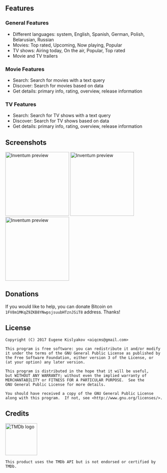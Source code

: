 
## Features
### General Features
* Different languages: system, English, Spanish, German, Polish, Belarusian, Russian
* Movies: Top rated, Upcoming, Now playing, Popular
* TV shows: Airing today, On the air, Popular, Top rated
* Movie and TV trailers

### Movie Features
* Search: Search for movies with a text query
* Discover: Search for movies based on data
* Get details: primary info, rating, overview, release information

### TV Features
* Search: Search for TV shows with a text query
* Discover: Search for TV shows based on data
* Get details: primary info, rating, overview, release information

## Screenshots
[<img src="http://i.imgur.com/mlX4WOi.png" alt="Inventum preview" width="200"/>](http://i.imgur.com/mlX4WOi.png)
[<img src="http://i.imgur.com/kCe493M.png" alt="Inventum preview" width="200"/>](http://i.imgur.com/kCe493M.png)
[<img src="http://i.imgur.com/Q85Cqcl.png" alt="Inventum preview" width="200"/>](http://i.imgur.com/Q85Cqcl.png)

## Donations
If you would like to help, you can donate Bitcoin on ```1FV8m1MKqZ9ZKB8YNwpsjsuubHTznJSiT8``` address.
Thanks!

## License
```
Copyright (C) 2017 Eugene Kislyakov <aiqcms@gmail.com>

This program is free software: you can redistribute it and/or modify
it under the terms of the GNU General Public License as published by
the Free Software Foundation, either version 3 of the License, or
(at your option) any later version.

This program is distributed in the hope that it will be useful,
but WITHOUT ANY WARRANTY; without even the implied warranty of
MERCHANTABILITY or FITNESS FOR A PARTICULAR PURPOSE.  See the
GNU General Public License for more details.

You should have received a copy of the GNU General Public License
along with this program.  If not, see <http://www.gnu.org/licenses/>.
```

## Credits
[<img src="https://www.themoviedb.org/assets/static_cache/02a9430b88975cae16fcfcc9cf7b5799/images/v4/logos/primary-green.svg" alt="TMDb logo" width="100">](https://www.themoviedb.org/assets/static_cache/02a9430b88975cae16fcfcc9cf7b5799/images/v4/logos/primary-green.svg)
```
This product uses the TMDb API but is not endorsed or certified by TMDb.
```
